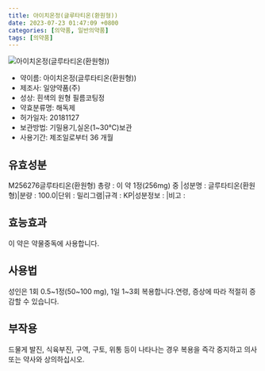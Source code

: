 ```yaml
---
title: 아이치온정(글루타티온(환원형))
date: 2023-07-23 01:47:09 +0800
categories: [의약품, 일반의약품]
tags: [의약품]
---
```

![아이치온정(글루타티온(환원형))](https://nedrug.mfds.go.kr/pbp/cmn/itemImageDownload/154777200732000104)

- 약이름: 아이치온정(글루타티온(환원형))
- 제조사: 일양약품(주)
- 성상: 흰색의 원형 필름코팅정
- 약효분류명: 해독제
- 허가일자: 20181127
- 보관방법: 기밀용기,실온(1~30℃)보관
- 사용기간: 제조일로부터 36 개월
## 유효성분
M256276글루타티온(환원형)
총량 : 이 약 1정(256mg) 중 |성분명 : 글루타티온(환원형)|분량 : 100.0|단위 : 밀리그램|규격 : KP|성분정보 : |비고 :
## 효능효과
이 약은 약물중독에 사용합니다.
## 사용법
성인은 1회 0.5~1정(50~100 mg), 1일 1~3회 복용합니다.연령, 증상에 따라 적절히 증감할 수 있습니다.
## 부작용
드물게 발진, 식육부진, 구역, 구토, 위통 등이 나타나는 경우 복용을 즉각 중지하고 의사 또는 약사와 상의하십시오.
